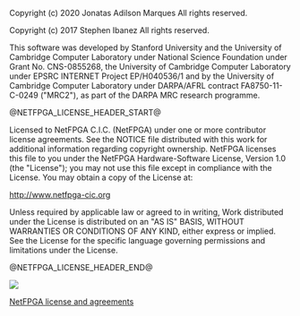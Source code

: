Copyright (c) 2020 Jonatas Adilson Marques
All rights reserved.

Copyright (c) 2017 Stephen Ibanez
All rights reserved.

This software was developed by Stanford University and the University of Cambridge Computer Laboratory 
under National Science Foundation under Grant No. CNS-0855268,
the University of Cambridge Computer Laboratory under EPSRC INTERNET Project EP/H040536/1 and
by the University of Cambridge Computer Laboratory under DARPA/AFRL contract FA8750-11-C-0249 ("MRC2"), 
as part of the DARPA MRC research programme.

@NETFPGA_LICENSE_HEADER_START@

Licensed to NetFPGA C.I.C. (NetFPGA) under one or more contributor
license agreements.  See the NOTICE file distributed with this work for
additional information regarding copyright ownership.  NetFPGA licenses this
file to you under the NetFPGA Hardware-Software License, Version 1.0 (the
"License"); you may not use this file except in compliance with the
License.  You may obtain a copy of the License at:

  http://www.netfpga-cic.org

Unless required by applicable law or agreed to in writing, Work distributed
under the License is distributed on an "AS IS" BASIS, WITHOUT WARRANTIES OR
CONDITIONS OF ANY KIND, either express or implied.  See the License for the
specific language governing permissions and limitations under the License.

@NETFPGA_LICENSE_HEADER_END@

[![](https://github.com/NetFPGA/NetFPGA-public/blob/master/netfpga.png)](http://www.netfpga.org)

[NetFPGA license and agreements](http://netfpga-cic.org/)
